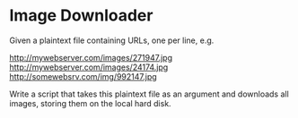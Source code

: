 Image Downloader
================

Given a plaintext file containing URLs, one per line, e.g.
 
http://mywebserver.com/images/271947.jpg
http://mywebserver.com/images/24174.jpg
http://somewebsrv.com/img/992147.jpg
 
Write a script that takes this plaintext file as an argument and downloads all images, storing them on the local hard disk.
